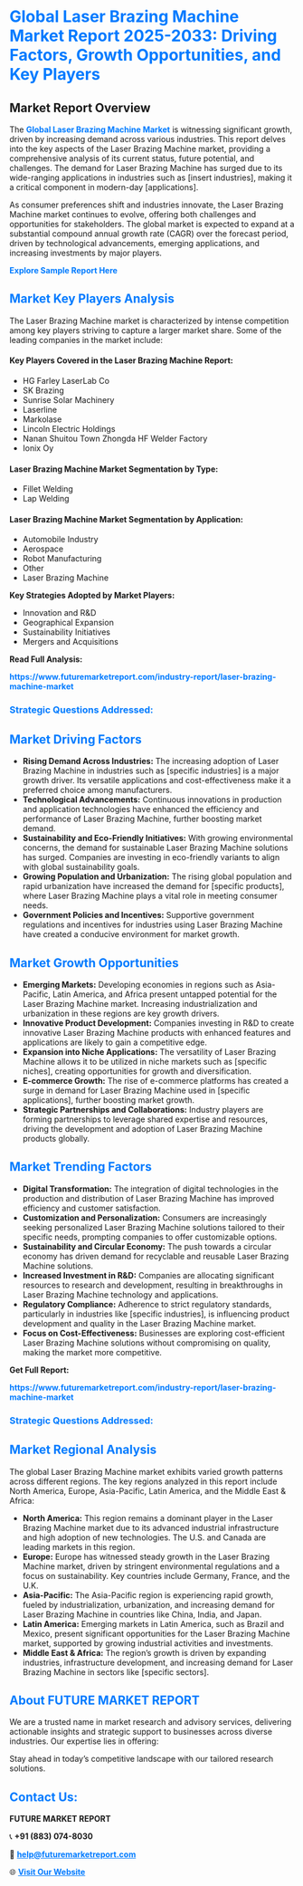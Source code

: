 <h1 style="color: #007BFF;">Global Laser Brazing Machine Market Report 2025-2033: Driving Factors, Growth Opportunities, and Key Players</h1>

<section id="overview">
<h2>Market Report Overview</h2>
<p>The <a href="https://www.futuremarketreport.com/industry-report/laser-brazing-machine-market" style="color: #007BFF; text-decoration: none;"><strong>Global Laser Brazing Machine Market</strong></a> is witnessing significant growth, driven by increasing demand across various industries. This report delves into the key aspects of the Laser Brazing Machine market, providing a comprehensive analysis of its current status, future potential, and challenges. The demand for Laser Brazing Machine has surged due to its wide-ranging applications in industries such as [insert industries], making it a critical component in modern-day [applications].</p>
<p>As consumer preferences shift and industries innovate, the Laser Brazing Machine market continues to evolve, offering both challenges and opportunities for stakeholders. The global market is expected to expand at a substantial compound annual growth rate (CAGR) over the forecast period, driven by technological advancements, emerging applications, and increasing investments by major players.</p>
</section>

<section id="overview">
<p><a href="https://www.futuremarketreport.com/request-sample/reportId=124539" style="color: #007BFF; text-decoration: none;"><strong>Explore Sample Report Here</strong></a></p>
</section>

<section id="key-players">
<h2 style="color: #007BFF;">Market Key Players Analysis</h2>
<p>The Laser Brazing Machine market is characterized by intense competition among key players striving to capture a larger market share. Some of the leading companies in the market include:</p>
<h4>Key Players Covered in the Laser Brazing Machine Report:</h4>
<ul><li>HG Farley LaserLab Co</li><li>SK Brazing</li><li>Sunrise Solar Machinery</li><li>Laserline</li><li>Markolase</li><li>Lincoln Electric Holdings</li><li>Nanan Shuitou Town Zhongda HF Welder Factory</li><li>Ionix Oy</li></ul>
<h4>Laser Brazing Machine Market Segmentation by Type:</h4>
<ul><li>Fillet Welding</li><li>Lap Welding</li></ul>

<h4>Laser Brazing Machine Market Segmentation by Application:</h4>
<ul><li>Automobile Industry</li><li>Aerospace</li><li>Robot Manufacturing</li><li>Other</li><li>Laser Brazing Machine</li></ul>
<p><strong>Key Strategies Adopted by Market Players:</strong></p>
<ul>
<li>Innovation and R&D</li>
<li>Geographical Expansion</li>
<li>Sustainability Initiatives</li>
<li>Mergers and Acquisitions</li>
</ul>
</section>

<section>
<p><strong>Read Full Analysis: </strong></p><a href="https://www.futuremarketreport.com/industry-report/laser-brazing-machine-market" style="color: #007BFF; text-decoration: none;"><strong>https://www.futuremarketreport.com/industry-report/laser-brazing-machine-market</strong></a>
<h3 style="color: #007BFF;">Strategic Questions Addressed:</h3>
</section>

<section id="driving-factors">
<h2 style="color: #007BFF;">Market Driving Factors</h2>
<ul>
<li><strong>Rising Demand Across Industries:</strong> The increasing adoption of Laser Brazing Machine in industries such as [specific industries] is a major growth driver. Its versatile applications and cost-effectiveness make it a preferred choice among manufacturers.</li>
<li><strong>Technological Advancements:</strong> Continuous innovations in production and application technologies have enhanced the efficiency and performance of Laser Brazing Machine, further boosting market demand.</li>
<li><strong>Sustainability and Eco-Friendly Initiatives:</strong> With growing environmental concerns, the demand for sustainable Laser Brazing Machine solutions has surged. Companies are investing in eco-friendly variants to align with global sustainability goals.</li>
<li><strong>Growing Population and Urbanization:</strong> The rising global population and rapid urbanization have increased the demand for [specific products], where Laser Brazing Machine plays a vital role in meeting consumer needs.</li>
<li><strong>Government Policies and Incentives:</strong> Supportive government regulations and incentives for industries using Laser Brazing Machine have created a conducive environment for market growth.</li>
</ul>
</section>

<section id="growth-opportunities">
<h2 style="color: #007BFF;">Market Growth Opportunities</h2>
<ul>
<li><strong>Emerging Markets:</strong> Developing economies in regions such as Asia-Pacific, Latin America, and Africa present untapped potential for the Laser Brazing Machine market. Increasing industrialization and urbanization in these regions are key growth drivers.</li>
<li><strong>Innovative Product Development:</strong> Companies investing in R&D to create innovative Laser Brazing Machine products with enhanced features and applications are likely to gain a competitive edge.</li>
<li><strong>Expansion into Niche Applications:</strong> The versatility of Laser Brazing Machine allows it to be utilized in niche markets such as [specific niches], creating opportunities for growth and diversification.</li>
<li><strong>E-commerce Growth:</strong> The rise of e-commerce platforms has created a surge in demand for Laser Brazing Machine used in [specific applications], further boosting market growth.</li>
<li><strong>Strategic Partnerships and Collaborations:</strong> Industry players are forming partnerships to leverage shared expertise and resources, driving the development and adoption of Laser Brazing Machine products globally.</li>
</ul>
</section>

<section id="trending-factors">
<h2 style="color: #007BFF;">Market Trending Factors</h2>
<ul>
<li><strong>Digital Transformation:</strong> The integration of digital technologies in the production and distribution of Laser Brazing Machine has improved efficiency and customer satisfaction.</li>
<li><strong>Customization and Personalization:</strong> Consumers are increasingly seeking personalized Laser Brazing Machine solutions tailored to their specific needs, prompting companies to offer customizable options.</li>
<li><strong>Sustainability and Circular Economy:</strong> The push towards a circular economy has driven demand for recyclable and reusable Laser Brazing Machine solutions.</li>
<li><strong>Increased Investment in R&D:</strong> Companies are allocating significant resources to research and development, resulting in breakthroughs in Laser Brazing Machine technology and applications.</li>
<li><strong>Regulatory Compliance:</strong> Adherence to strict regulatory standards, particularly in industries like [specific industries], is influencing product development and quality in the Laser Brazing Machine market.</li>
<li><strong>Focus on Cost-Effectiveness:</strong> Businesses are exploring cost-efficient Laser Brazing Machine solutions without compromising on quality, making the market more competitive.</li>
</ul>
</section>

<section>
<p><strong>Get Full Report: </strong></p><a href="https://www.futuremarketreport.com/industry-report/laser-brazing-machine-market" style="color: #007BFF; text-decoration: none;"><strong>https://www.futuremarketreport.com/industry-report/laser-brazing-machine-market</strong></a>
<h3 style="color: #007BFF;">Strategic Questions Addressed:</h3>
</section>


<section id="regional-analysis">
<h2 style="color: #007BFF;">Market Regional Analysis</h2>
<p>The global Laser Brazing Machine market exhibits varied growth patterns across different regions. The key regions analyzed in this report include North America, Europe, Asia-Pacific, Latin America, and the Middle East & Africa:</p>
<ul>
<li><strong>North America:</strong> This region remains a dominant player in the Laser Brazing Machine market due to its advanced industrial infrastructure and high adoption of new technologies. The U.S. and Canada are leading markets in this region.</li>
<li><strong>Europe:</strong> Europe has witnessed steady growth in the Laser Brazing Machine market, driven by stringent environmental regulations and a focus on sustainability. Key countries include Germany, France, and the U.K.</li>
<li><strong>Asia-Pacific:</strong> The Asia-Pacific region is experiencing rapid growth, fueled by industrialization, urbanization, and increasing demand for Laser Brazing Machine in countries like China, India, and Japan.</li>
<li><strong>Latin America:</strong> Emerging markets in Latin America, such as Brazil and Mexico, present significant opportunities for the Laser Brazing Machine market, supported by growing industrial activities and investments.</li>
<li><strong>Middle East & Africa:</strong> The region’s growth is driven by expanding industries, infrastructure development, and increasing demand for Laser Brazing Machine in sectors like [specific sectors].</li>
</ul>
</section>

<footer>
<h2 style="color: #007BFF;">About FUTURE MARKET REPORT</h2>
<p>We are a trusted name in market research and advisory services, delivering actionable insights and strategic support to businesses across diverse industries. Our expertise lies in offering:</p>

<p>Stay ahead in today’s competitive landscape with our tailored research solutions.</p>

<h2 style="color: #007BFF;">Contact Us:</h2>
<p><strong>FUTURE MARKET REPORT</strong></p>
<p>📞 <strong>+91 (883) 074-8030</strong></p>
<p>📧 <strong><a href="mailto:help@futuremarketreport.com" style="color: #007BFF;">help@futuremarketreport.com</a></strong></p>
<p>🌐 <strong><a href="https://www.futuremarketreport.com/" style="color: #007BFF;">Visit Our Website</a></strong></p>
</footer>
